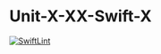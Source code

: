 # Unit-X-XX-Swift-X
[![SwiftLint](README.md/../../../workflows/SwiftLint/badge.svg)](README.md/../../../actions)
